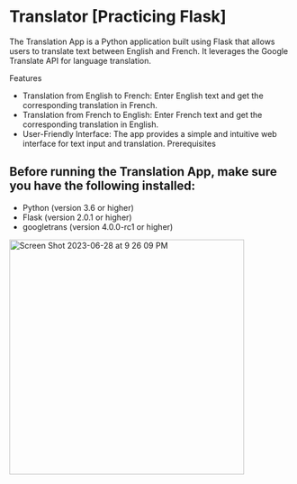 # Translator [Practicing Flask] 

The Translation App is a Python application built using Flask that allows users to translate text between English and French. It leverages the Google Translate API for language translation.

Features

- Translation from English to French: Enter English text and get the corresponding translation in French.
- Translation from French to English: Enter French text and get the corresponding translation in English.
- User-Friendly Interface: The app provides a simple and intuitive web interface for text input and translation.
Prerequisites

## Before running the Translation App, make sure you have the following installed:

- Python (version 3.6 or higher)
- Flask (version 2.0.1 or higher)
- googletrans (version 4.0.0-rc1 or higher)

<img width="417" alt="Screen Shot 2023-06-28 at 9 26 09 PM" src="https://github.com/LujainSaad/Translator/assets/79986157/8e05bbad-546e-494e-a770-5964a61bb0b0">
